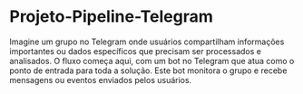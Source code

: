 # Projeto-Pipeline-Telegram
Imagine um grupo no Telegram onde usuários compartilham informações importantes ou dados específicos que precisam ser processados e analisados. O fluxo começa aqui, com um bot no Telegram que atua como o ponto de entrada para toda a solução. Este bot monitora o grupo e recebe mensagens ou eventos enviados pelos usuários.
